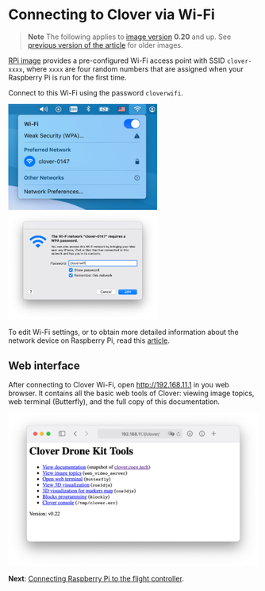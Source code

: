 Connecting to Clover via Wi-Fi
===

> **Note** The following applies to [image version](image.md) **0.20** and up. See [previous version of the article](https://github.com/CopterExpress/clover/blob/v0.19/docs/en/wifi.md) for older images.

[RPi image](image.md) provides a pre-configured Wi-Fi access point with SSID `clover-xxxx`, where `xxxx` are four random numbers that are assigned when your Raspberry Pi is run for the first time.

Connect to this Wi-Fi using the password `cloverwifi`.

<div class="image-group">
    <img src="../assets/wifi-ssid.png" width=300 class="zoom">
    <img src="../assets/wifi-pass.png" width=300 class="zoom">
</div>

To edit Wi-Fi settings, or to obtain more detailed information about the network device on Raspberry Pi, read this [article](network.md).

## Web interface

After connecting to Clover Wi-Fi, open http://192.168.11.1 in you web browser. It contains all the basic web tools of Clover: viewing image topics, web terminal (Butterfly), and the full copy of this documentation.

<img src="../assets/web.png" alt="Clover Web Interface" class="zoom">

**Next**: [Connecting Raspberry Pi to the flight controller](connection.md).
